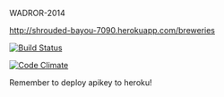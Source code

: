 WADROR-2014

http://shrouded-bayou-7090.herokuapp.com/breweries

[![Build Status](https://travis-ci.org/cobrelli/ratebeer.png?branch=master)](https://travis-ci.org/cobrelli/ratebeer)

[![Code Climate](https://codeclimate.com/github/cobrelli/ratebeer.png)](https://codeclimate.com/github/cobrelli/ratebeer)

Remember to deploy apikey to heroku!